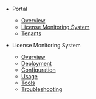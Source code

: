 - Portal
  - [Overview](portal/)
  - [License Monitoring System](portal/lms)
  - [Tenants](portal/tenants)

- License Monitoring System
  - [Overview](lms/)
  - [Deployment](lms/deployment)
  - [Configuration](lms/configuration)
  - [Usage](lms/usage)
  - [Tools](lms/tools)
  - [Troubleshooting](lms/troubleshooting)
